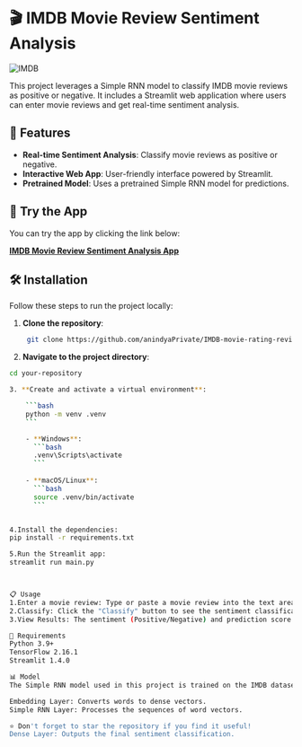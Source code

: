 

# 🎬 IMDB Movie Review Sentiment Analysis

![IMDB](https://upload.wikimedia.org/wikipedia/commons/6/69/IMDB_Logo_2016.svg)

This project leverages a Simple RNN model to classify IMDB movie reviews as positive or negative. It includes a Streamlit web application where users can enter movie reviews and get real-time sentiment analysis.

## 🌟 Features

- **Real-time Sentiment Analysis**: Classify movie reviews as positive or negative.
- **Interactive Web App**: User-friendly interface powered by Streamlit.
- **Pretrained Model**: Uses a pretrained Simple RNN model for predictions.

## 🚀 Try the App

You can try the app by clicking the link below:

[**IMDB Movie Review Sentiment Analysis App**](https://imdb-movie-rating-review-classification-vmcywnxypwyiyfshmodct3.streamlit.app/)

## 🛠️ Installation

Follow these steps to run the project locally:

1. **Clone the repository**:
   ```bash
    git clone https://github.com/anindyaPrivate/IMDB-movie-rating-review-classifiaction.git

2. **Navigate to the project directory**:
```bash
cd your-repository

3. **Create and activate a virtual environment**:

    ```bash
    python -m venv .venv
    ```

    - **Windows**:
      ```bash
      .venv\Scripts\activate
      ```
      
    - **macOS/Linux**:
      ```bash
      source .venv/bin/activate
      ```


4.Install the dependencies:
pip install -r requirements.txt

5.Run the Streamlit app:
streamlit run main.py



📋 Usage
1.Enter a movie review: Type or paste a movie review into the text area.
2.Classify: Click the "Classify" button to see the sentiment classification.
3.View Results: The sentiment (Positive/Negative) and prediction score will be displayed.

🧰 Requirements
Python 3.9+
TensorFlow 2.16.1
Streamlit 1.4.0

📊 Model
The Simple RNN model used in this project is trained on the IMDB dataset and includes:

Embedding Layer: Converts words to dense vectors.
Simple RNN Layer: Processes the sequences of word vectors.

⭐️ Don't forget to star the repository if you find it useful!
Dense Layer: Outputs the final sentiment classification.

